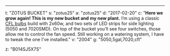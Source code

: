 ---
t: "ZOTUS BUCKET"
s: "zotus25"
a: "zotus25"
d: "2017-02-20"
c: "<strong>Here we grow again! This is my new bucket and my new plant.</strong> I’m using a classic <a href='https://amzn.to/3jMfTYw'>CFL bulbs</a> build with 2x60w, and two sets of LED strips for side lighting (5050 and 7020SMD). On top of the bucket you’ll see four switches, those allow me to control the fan speed. Still working on a watering system, I have to tweak the one I’ve installed."
v: "2004"
g: "5050,5gal,7020,cfl"

z: "B014SJ5X7S"

